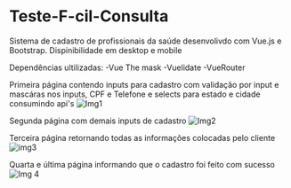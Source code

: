 # Teste-F-cil-Consulta


Sistema de cadastro de profissionais da saúde desenvolivdo com Vue.js e Bootstrap. Dispinibilidade em desktop e mobile

Dependências ultilizadas:
  -Vue The mask
  -Vuelidate
  -VueRouter
  
  
  
  Primeira página contendo inputs para cadastro com validação por input e mascáras nos inputs, CPF e Telefone e selects para estado e cidade consumindo api's 
  ![Img1](https://user-images.githubusercontent.com/97061322/171501018-89e0ec7d-adf2-4d7c-90d2-35dc3d8175be.png)
  
  Segunda página com demais inputs de cadastro
  ![Img2](https://user-images.githubusercontent.com/97061322/171501324-11e4a186-e6fe-4083-8b72-687d3b7c9641.png)
  
  Terceira página retornando todas as informações colocadas pelo cliente 
  ![img3](https://user-images.githubusercontent.com/97061322/171501724-53108525-7cc1-4d62-b353-f8d23f4087d3.png)
  
  Quarta e última página informando que o cadastro foi feito com sucesso
  ![Img 4](https://user-images.githubusercontent.com/97061322/171501903-4302238d-f293-4efc-9c57-8906814caff5.png)
